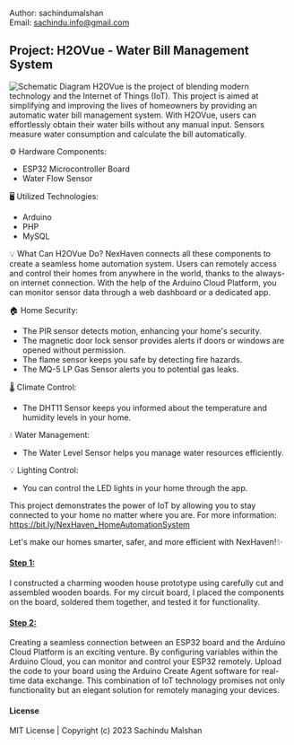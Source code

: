 Author: sachindumalshan <br>
Email: sachindu.info@gmail.com

<h2>Project: H2OVue - Water Bill Management System</h2>

![Schematic Diagram](https://github.com/sachindumalshan/H2OVue/assets/73152414/26a9ba40-015f-46a9-b770-d7cbae95fb11)
H2OVue is the project of blending modern technology and the Internet of Things (IoT). This project is aimed at simplifying and improving the lives of homeowners by providing an automatic water bill management system. With H2OVue, users can effortlessly obtain their water bills without any manual input. Sensors measure water consumption and calculate the bill automatically.

⚙️ Hardware Components:
- ESP32 Microcontroller Board
- Water Flow Sensor

🖥️ Utilized Technologies:
- Arduino
- PHP
- MySQL

💡 What Can H2OVue Do?
NexHaven connects all these components to create a seamless home automation system. Users can remotely access and control their homes from anywhere in the world, thanks to the always-on internet connection. With the help of the Arduino Cloud Platform, you can monitor sensor data through a web dashboard or a dedicated app.

🏠 Home Security:
- The PIR sensor detects motion, enhancing your home's security.
- The magnetic door lock sensor provides alerts if doors or windows are opened without permission.
- The flame sensor keeps you safe by detecting fire hazards.
- The MQ-5 LP Gas Sensor alerts you to potential gas leaks.

🌡️ Climate Control:
- The DHT11 Sensor keeps you informed about the temperature and humidity levels in your home.

💧 Water Management:
- The Water Level Sensor helps you manage water resources efficiently.

💡 Lighting Control:
- You can control the LED lights in your home through the app.

This project demonstrates the power of IoT by allowing you to stay connected to your home no matter where you are. 
For more information: https://bit.ly/NexHaven_HomeAutomationSystem

Let's make our homes smarter, safer, and more efficient with NexHaven!✨


<h4><u>Step 1:</u></h4>
I constructed a charming wooden house prototype using carefully cut and assembled wooden boards. For my circuit board, I placed the components on the board, soldered them together, and tested it for functionality.

<h4><u>Step 2:</u></h4>
Creating a seamless connection between an ESP32 board and the Arduino Cloud Platform is an exciting venture. By configuring variables within the Arduino Cloud, you can monitor and control your ESP32 remotely. Upload the code to your board using the Arduino Create Agent software for real-time data exchange. This combination of IoT technology promises not only functionality but an elegant solution for remotely managing your devices.


<h4>License</h4>
MIT License | Copyright (c) 2023 Sachindu Malshan
